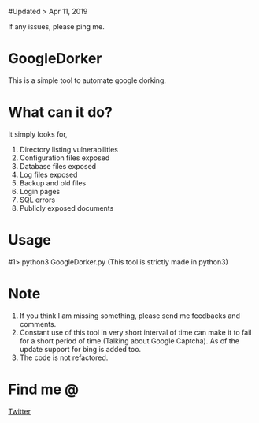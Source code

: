 #Updated > Apr 11, 2019

If any issues, please ping me.

# GoogleDorker

This is a simple tool to automate google dorking.

# What can it do?
It simply looks for,
1) Directory listing vulnerabilities
2) Configuration files exposed
3) Database files exposed
4) Log files exposed
5) Backup and old files
6) Login pages
7) SQL errors
8) Publicly exposed documents

# Usage
#1> python3 GoogleDorker.py (This tool is strictly made in python3)

# Note
1) If you think I am missing something, please send me feedbacks and comments.
2) Constant use of this tool in very short interval of time can make it to fail for a short period of time.(Talking about Google Captcha). As of the update support for bing is added too.
3) The code is not refactored.

# Find me @
<a href="https://twitter.com/nErrorNSL">Twitter</a>
